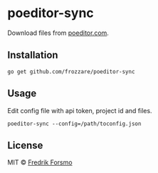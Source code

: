 # poeditor-sync

Download files from [poeditor.com](https://poeditor.com).

## Installation

```
go get github.com/frozzare/poeditor-sync
```

## Usage

Edit config file with api token, project id and files.

```
poeditor-sync --config=/path/toconfig.json
```

## License

MIT © [Fredrik Forsmo](https://github.com/frozzare)